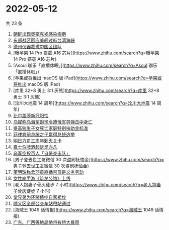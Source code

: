 # 2022-05-12

共 23 条

<!-- BEGIN ZHIHUSEARCH -->
<!-- 最后更新时间 Thu May 12 2022 12:24:16 GMT+0800 (China Standard Time) -->
1. [朝鲜出现奥密克戎感染病例](https://www.zhihu.com/search?q=朝鲜出现奥密克戎感染病例)
1. [东部战区回应美舰过航台湾海峡](https://www.zhihu.com/search?q=东部战区回应美舰过航台湾海峡)
1. [德州仪器裁撤中国区团队](https://www.zhihu.com/search?q=德州仪器裁撤中国区团队)
1. [曝苹果 14 Pro 搭载 A16 芯片](https://www.zhihu.com/search?q=曝苹果 14 Pro 搭载 A16 芯片)
1. [Asoul 珈乐「直播休眠」](https://www.zhihu.com/search?q=Asoul 珈乐「直播休眠」)
1. [苹果或将推出 macOS 版 iPad](https://www.zhihu.com/search?q=苹果或将推出 macOS 版 iPad)
1. [库里 32+8 勇士 3:1 灰熊](https://www.zhihu.com/search?q=库里 32+8 勇士 3:1 灰熊)
1. [汶川大地震 14 周年](https://www.zhihu.com/search?q=汶川大地震 14 周年)
1. [比尔盖茨新冠阳性](https://www.zhihu.com/search?q=比尔盖茨新冠阳性)
1. [乌媒称乌海军副司令遭俄军导弹击中身亡](https://www.zhihu.com/search?q=乌媒称乌海军副司令遭俄军导弹击中身亡)
1. [提高独生子女死亡家庭特别扶助金标准](https://www.zhihu.com/search?q=提高独生子女死亡家庭特别扶助金标准)
1. [菲律宾前总统之子赢得总统选举](https://www.zhihu.com/search?q=菲律宾前总统之子赢得总统选举)
1. [明日方舟三周年剿灭关卡](https://www.zhihu.com/search?q=明日方舟三周年剿灭关卡)
1. [嘉士伯啤酒起诉吴亦凡](https://www.zhihu.com/search?q=嘉士伯啤酒起诉吴亦凡)
1. [乌军空投百人「自杀突击队」](https://www.zhihu.com/search?q=乌军空投百人「自杀突击队」)
1. [男子登去世工友微信 30 次盗刷抚恤金](https://www.zhihu.com/search?q=男子登去世工友微信 30 次盗刷抚恤金)
1. [董明珠称孟羽童直播带货是义务劳动](https://www.zhihu.com/search?q=董明珠称孟羽童直播带货是义务劳动)
1. [女性向手游《筑梦公馆》上线](https://www.zhihu.com/search?q=女性向手游《筑梦公馆》上线)
1. [老人抱妻子骨灰徒步 7 小时](https://www.zhihu.com/search?q=老人抱妻子骨灰徒步 7 小时)
1. [堂兄弟为还赌债挖自家祖坟](https://www.zhihu.com/search?q=堂兄弟为还赌债挖自家祖坟)
1. [顺义区全部公交车站甩站通过](https://www.zhihu.com/search?q=顺义区全部公交车站甩站通过)
1. [海贼王 1049 话情报](https://www.zhihu.com/search?q=海贼王 1049 话情报)
1. [广东、广西等地局地将有特大暴雨](https://www.zhihu.com/search?q=广东、广西等地局地将有特大暴雨)
<!-- END ZHIHUSEARCH -->
